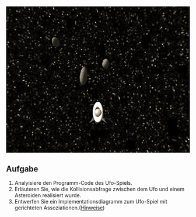 ![](/assets/UFO_Skizze.jpg)

## Aufgabe
1. Analyisiere den Programm-Code des Ufo-Spiels.
2. Erläuteren Sie, wie die Kollisionsabfrage zwischen dem Ufo und einem Asteroiden realisiert wurde.
3. Entwerfen Sie ein Implementationsdiagramm zum Ufo-Spiel mit gerichteten Assoziationen.([Hinweise](http://www.schulentwicklung.nrw.de/lehrplaene/upload/klp_SII/if/MaterialZABI/2016-08-30_Dokumentation_GK_ab_Abitur_2018.pdf "Vorgaben_NRW_GK_Abitur_ab_2018"))